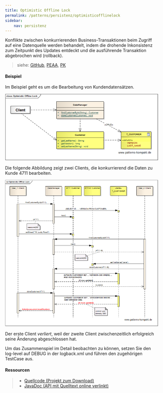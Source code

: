 ```yaml
---
title: Optimistic Offline Lock
permalink: /patterns/persistenz/optimisticofflinelock
sidebar:
    nav: persistenz
---
```


Konflikte zwischen konkurrierenden Business-Transaktionen beim Zugriff auf eine Datenquelle werden behandelt, indem die drohende Inkonsistenz zum Zeitpunkt des Updates entdeckt und die ausführende Transaktion abgebrochen wird (rollback).

> siehe: [GitHub](https://github.com/KarlEilebrecht/patterns-kompakt-code/blob/main/src/test/java/de/calamanari/pk/optimisticofflinelock/README.md), [PEAA](/literature#peaa), [PK](/literature#pk)

#### Beispiel

Im Beispiel geht es um die Bearbeitung von Kundendatensätzen.

![](/images/patterns/optimisticofflinelock/optimistic_offline_lock_cx.png)

Die folgende Abbildung zeigt zwei Clients, die konkurrierend die Daten zu Kunde 4711 bearbeiten.

![](/images/patterns/optimisticofflinelock/optimistic_offline_lock_dx.png)

Der erste Client *verliert*, weil der zweite Client zwischenzeitlich erfolgreich seine Änderung abgeschlossen hat.

Um das Zusammenspiel im Detail beobachten zu können, setzen Sie den log-level auf DEBUG in der logback.xml und führen den zugehörigen TestCase aus.

#### Ressourcen

> * [Quellcode (Projekt zum Download)](/patterns#codebeispiele)
> * [JavaDoc (API mit Quelltext online verlinkt)]()